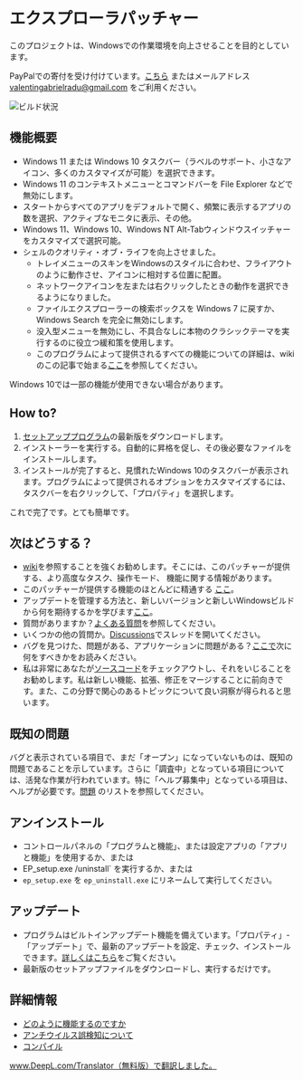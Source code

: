 # エクスプローラパッチャー
このプロジェクトは、Windowsでの作業環境を向上させることを目的としています。

PayPalでの寄付を受け付けています。[こちら](https://www.paypal.com/donate?business=valentingabrielradu%40gmail.com&no_recurring=0&item_name=ExplorerPatcher&currency_code=EUR) またはメールアドレス valentingabrielradu@gmail.com をご利用ください。

![ビルド状況](https://github.com/valinet/ExplorerPatcher/actions/workflows/build.yml/badge.svg)

## 機能概要

* Windows 11 または Windows 10 タスクバー（ラベルのサポート、小さなアイコン、多くのカスタマイズが可能）を選択できます。
* Windows 11 のコンテキストメニューとコマンドバーを File Explorer などで無効にします。
* スタートからすべてのアプリをデフォルトで開く、頻繁に表示するアプリの数を選択、アクティブなモニタに表示、その他。
* Windows 11、Windows 10、Windows NT Alt-Tabウィンドウスイッチャーをカスタマイズで選択可能。
* シェルのクオリティ・オブ・ライフを向上させました。
  * トレイメニューのスキンをWindowsのスタイルに合わせ、フライアウトのように動作させ、アイコンに相対する位置に配置。
  * ネットワークアイコンを左または右クリックしたときの動作を選択できるようになりました。
  * ファイルエクスプローラーの検索ボックスを Windows 7 に戻すか、Windows Search を完全に無効にします。
  * 没入型メニューを無効にし、不具合なしに本物のクラシックテーマを実行するのに役立つ緩和策を使用します。
  * このプログラムによって提供されるすべての機能についての詳細は、wikiのこの記事で始まる[ここ](https://github.com/valinet/ExplorerPatcher/wiki/All-features)を参照してください。

Windows 10では一部の機能が使用できない場合があります。

## How to?

1.  [セットアッププログラム](https://github.com/okazunori2013/ExplorerPatcher/releases/latest/download/ep_setup.exe)の最新版をダウンロードします。
2. インストーラーを実行する。自動的に昇格を促し、その後必要なファイルをインストールします。
3. インストールが完了すると、見慣れたWindows 10のタスクバーが表示されます。プログラムによって提供されるオプションをカスタマイズするには、タスクバーを右クリックして、「プロパティ」を選択します。

これで完了です。とても簡単です。

## 次はどうする？

* [wiki](https://github.com/valinet/ExplorerPatcher/wiki)を参照することを強くお勧めします。そこには、このパッチャーが提供する、より高度なタスク、操作モード、 機能に関する情報があります。
* このパッチャーが提供する機能のほとんどに精通する [ここ](https://github.com/valinet/ExplorerPatcher/wiki/All-features)。
* アップデートを管理する方法と、新しいバージョンと新しいWindowsビルドから何を期待するかを学びます[ここ](https://github.com/valinet/ExplorerPatcher/wiki/Configure-updates)。
* 質問がありますか？[よくある質問](https://github.com/valinet/ExplorerPatcher/wiki/Frequently-asked-questions)を参照してください。
* いくつかの他の質問か。[Discussions](https://github.com/valinet/ExplorerPatcher/discussions)でスレッドを開いてください。
* バグを見つけた、問題がある、アプリケーションに問題がある？[ここで](https://github.com/valinet/ExplorerPatcher/wiki/Reporting-problems)次に何をすべきかをお読みください。
* 私は非常にあなたが[ソースコード](https://github.com/valinet/ExplorerPatcher/tree/master)をチェックアウトし、それをいじることをお勧めします。私は新しい機能、拡張、修正をマージすることに前向きです。また、この分野で関心のあるトピックについて良い洞察が得られると思います。

## 既知の問題

バグと表示されている項目で、まだ「オープン」になっていないものは、既知の問題であることを示しています。さらに「調査中」となっている項目については、活発な作業が行われています。特に「ヘルプ募集中」となっている項目は、ヘルプが必要です。[問題](https://github.com/valinet/ExplorerPatcher/issues) のリストを参照してください。

## アンインストール

* コントロールパネルの「プログラムと機能」、または設定アプリの「アプリと機能」を使用するか、または
* EP_setup.exe /uninstall` を実行するか、または
* `ep_setup.exe` を `ep_uninstall.exe` にリネームして実行してください。

## アップデート

* プログラムはビルトインアップデート機能を備えています。「プロパティ」-「アップデート」で、最新のアップデートを設定、チェック、インストールできます。[詳しくはこちら](https://github.com/valinet/ExplorerPatcher/wiki/Configure-updates)をご覧ください。
* 最新版のセットアップファイルをダウンロードし、実行するだけです。

## 詳細情報

* [どのように機能するのですか](https://github.com/valinet/ExplorerPatcher/wiki/How-does-it-work)
* [アンチウイルス誤検知について](https://github.com/valinet/ExplorerPatcher/wiki/Antivirus-false-positives)
* [コンパイル](https://github.com/valinet/ExplorerPatcher/wiki/Compiling)


www.DeepL.com/Translator（無料版）で翻訳しました。